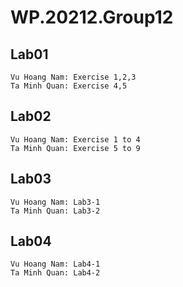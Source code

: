 # WP.20212.Group12
## Lab01
```
Vu Hoang Nam: Exercise 1,2,3
Ta Minh Quan: Exercise 4,5
```
## Lab02
```
Vu Hoang Nam: Exercise 1 to 4
Ta Minh Quan: Exercise 5 to 9
```
## Lab03
```
Vu Hoang Nam: Lab3-1
Ta Minh Quan: Lab3-2
```
## Lab04
```
Vu Hoang Nam: Lab4-1
Ta Minh Quan: Lab4-2
